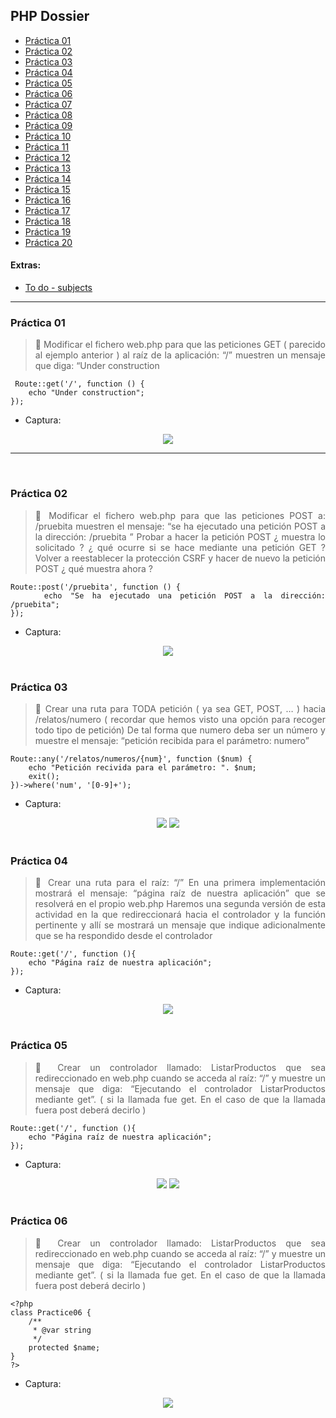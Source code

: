 <div align="justify">

## PHP Dossier

- [Práctica 01](#práctica-01)
- [Práctica 02](#práctica-02)
- [Práctica 03](#práctica-03)
- [Práctica 04](#práctica-04)
- [Práctica 05](#práctica-05)
- [Práctica 06](#práctica-06)
- [Práctica 07](#práctica-07)
- [Práctica 08](#práctica-08)
- [Práctica 09](#práctica-09)
- [Práctica 10](#práctica-10)
- [Práctica 11](#práctica-11)
- [Práctica 12](#práctica-12)
- [Práctica 13](#práctica-13)
- [Práctica 14](#práctica-14)
- [Práctica 15](#práctica-15)
- [Práctica 16](#práctica-16)
- [Práctica 17](#práctica-17)
- [Práctica 18](#práctica-18)
- [Práctica 19](#práctica-19)
- [Práctica 20](#práctica-20)


#### Extras:

- [To do - subjects]()


***

### Práctica 01

> 📂
> Modificar el fichero web.php para que las peticiones GET ( parecido al ejemplo anterior ) al raíz de la aplicación: “/” muestren un mensaje que diga: “Under construction
>

```code
 Route::get('/', function () {
    echo "Under construction";
});
```

- Captura:
<div align="center">
<img src="./img/p1.png"/>
</div>

***
</br>

### Práctica 02

> 📂
> Modificar el fichero web.php para que las peticiones POST a: /pruebita muestren el mensaje: “se ha ejecutado una petición POST a la dirección: /pruebita ” Probar a hacer la petición POST ¿ muestra lo solicitado ? ¿ qué ocurre si se hace mediante una petición GET ? Volver a reestablecer la protección CSRF y hacer de nuevo la petición POST ¿ qué muestra ahora ?
>

```code
Route::post('/pruebita', function () {
    echo "Se ha ejecutado una petición POST a la dirección: /pruebita";
});
```

- Captura:

<div align="center">
<img src="./img/p2.png"/>
</div>

</br>

### Práctica 03

> 📂
> Crear una ruta para TODA petición ( ya sea GET, POST, … ) hacia /relatos/numero ( recordar que hemos visto una opción para recoger todo tipo de petición) De tal forma que numero deba ser un número y muestre el mensaje: “petición recibida para
el parámetro: numero”
>

```code
Route::any('/relatos/numeros/{num}', function ($num) {
    echo "Petición recivida para el parámetro: ". $num;
    exit();
})->where('num', '[0-9]+');
```

- Captura:

<div align="center">
<img src="./img/p3-1.png"/>
<img src="./img/p3-2.png"/>

</div>

</br>

### Práctica 04

> 📂
> Crear una ruta para el raíz: “/” En una primera implementación mostrará el mensaje: “página raíz de nuestra aplicación” que se resolverá en el propio web.php Haremos una segunda versión de esta actividad en la que redireccionará hacia el controlador y la función pertinente y allí se mostrará un mensaje que indique adicionalmente que se ha respondido desde el controlador
>

```code
Route::get('/', function (){
    echo "Página raíz de nuestra aplicación";
});
```

- Captura:

<div align="center">
<img src="./img/p4.png"/>
</div>

</br>

### Práctica 05

> 📂
> Crear un controlador llamado: ListarProductos que sea redireccionado en web.php cuando se acceda al raíz: “/” y muestre un mensaje que diga: “Ejecutando el controlador ListarProductos mediante get”. ( si la llamada fue get. En el caso de que la llamada fuera post deberá decirlo )
>

```code
Route::get('/', function (){
    echo "Página raíz de nuestra aplicación";
});
```

- Captura:

<div align="center">
<img src="./img/p5-1.png"/>
<img src="./img/p5-2.png"/>
</div>

</br>

### Práctica 06

> 📂
> Crear un controlador llamado: ListarProductos que sea redireccionado en web.php cuando se acceda al raíz: “/” y muestre un mensaje que diga: “Ejecutando el controlador ListarProductos mediante get”. ( si la llamada fue get. En el caso de que la llamada fuera post deberá decirlo )
>

```code
<?php
class Practice06 {
    /**
     * @var string 
     */
    protected $name;
}
?>
```

- Captura:

<div align="center">
<img src="./img/p6.png"/>
</div>

</br>

</div>